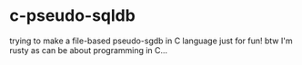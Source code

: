 # c-pseudo-sqldb

trying to make a file-based pseudo-sgdb in C language just for fun!
btw I'm rusty as can be about programming in C...